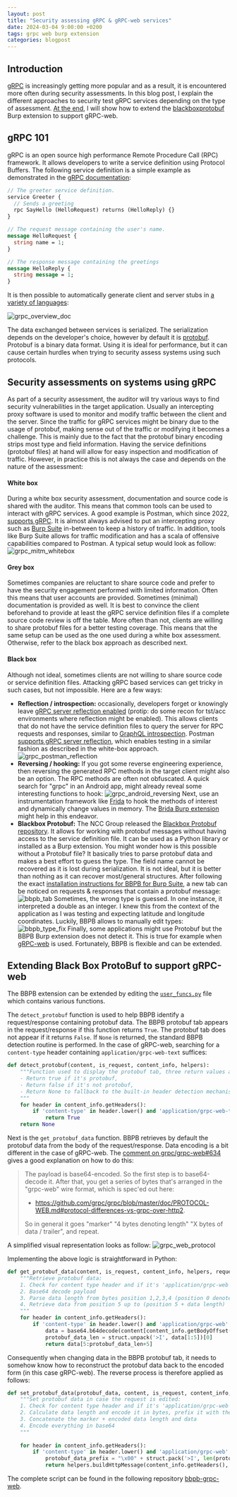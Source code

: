 ```yaml
---
layout: post
title: "Security assessing gRPC & gRPC-web services"
date: 2024-03-04 9:00:00 +0200
tags: grpc web burp extension
categories: blogpost
--- 
```


## Introduction
[gRPC][grpc] is increasingly getting more popular and as a result, it is encountered more often during security assessments. In this blog post, I explain the different approaches to security test gRPC services depending on the type of assessment. [At the end][theend], I will show how to extend the [blackboxprotobuf][blackboxprotobuf] Burp extension to support gRPC-web.

## gRPC 101
gRPC is an open source high performance Remote Procedure Call (RPC) framework. It allows developers to write a service definition using Protocol Buffers. The following service definition is a simple example as demonstrated in the [gRPC documentation][grpc_doc_intro]:
```protobuf
// The greeter service definition.
service Greeter {
  // Sends a greeting
  rpc SayHello (HelloRequest) returns (HelloReply) {}
}

// The request message containing the user's name.
message HelloRequest {
  string name = 1;
}

// The response message containing the greetings
message HelloReply {
  string message = 1;
}
```

It is then possible to automatically generate client and server stubs in [a variety of languages][grpc_variety_languages]:

![grpc_overview_doc][grpc_overview_doc]

The data exchanged between services is serialized. The serialization depends on the developer's choice, however by default it is [protobuf][protobuf]. Protobuf is a binary data format. Using it is ideal for performance, but it can cause certain hurdles when trying to security assess systems using such protocols.


## Security assessments on systems using gRPC
As part of a security assessment, the auditor will try various ways to find security vulnerabilities in the target application. Usually an intercepting proxy software is used to monitor and modify traffic between the client and the server. Since the traffic for gRPC services might be binary due to the usage of protobuf, making sense out of the traffic or modifying it becomes a challenge. This is mainly due to the fact that the protobuf binary encoding strips most type and field information. Having the service definitions (protobuf files) at hand will allow for easy inspection and modification of traffic. However, in practice this is not always the case and depends on the nature of the assessment:


#### White box
During a white box security assessment, documentation and source code is shared with the auditor. This means that common tools can be used to interact with gRPC services. A good example is Postman, which since 2022, [supports gRPC][postman_grpc_support]. It is almost always advised to put an intercepting proxy such as [Burp Suite][burp_suite] in-between to keep a history of traffic. In addition, tools like Burp Suite allows for traffic modification and has a scala of offensive capabilities compared to Postman. A typical setup would look as follow:
![grpc_mitm_whitebox][grpc_mitm_whitebox]

#### Grey box
Sometimes companies are reluctant to share source code and prefer to have the security engagement performed with limited information. Often this means that user accounts are provided. Sometimes (minimal) documentation is provided as well. It is best to convince the client beforehand to provide at least the gRPC service definition files if a complete source code review is off the table. More often than not, clients are willing to share protobuf files for a better testing coverage. This means that the same setup can be used as the one used during a white box assessment. Otherwise, refer to the black box approach as described next.

#### Black box
Although not ideal, sometimes clients are not willing to share source code or service definition files. Attacking gRPC based services can get tricky in such cases, but not impossible. Here are a few ways:
- **Reflection / introspection:** occasionally, developers forget or knowingly leave [gRPC server reflection enabled][grpc_server_reflection] (protip: do some recon for tst/acc environments where reflection might be enabled). This allows clients that do not have the service definition files to query the server for RPC requests and responses, similar to [GraphQL introspection][graphql_introspection]. Postman [supports gRPC server reflection][postman_grpc_reflection_support], which enables testing in a similar fashion as described in the white-box approach.
![grpc_postman_reflection][grpc_postman_reflection]
- **Reversing / hooking:** If you got some reverse engineering experience, then reversing the generated RPC methods in the target client might also be an option. The RPC methods are often not obfuscated. A quick search for "grpc" in an Android app, might already reveal some interesting functions to hook:
![grpc_android_reversing][grpc_android_reversing]
Next, use an instrumentation framework like [Frida][frida] to hook the methods of interest and dynamically change values in memory. The [Brida Burp extension][brida] might help in this endeavor.
- **Blackbox Protobuf:** The NCC Group released the [Blackbox Protobuf repository][blackboxprotobuf]. It allows for working with protobuf messages without having access to the service definition file. It can be used as a Python library or installed as a Burp extension. You might wonder how is this possible without a Protobuf file? It basically tries to parse protobuf data and makes a best effort to guess the type. The field name cannot be recovered as it is lost during serialization. It is not ideal, but it is better than nothing as it can recover most/general structures. After following the exact [installation instructions for BBPB for Burp Suite][bbpb_installation], a new tab can be noticed on requests & responses that contain a protobuf message:
![bbpb_tab][bbpb_tab]
Sometimes, the wrong type is guessed. In one instance, it interpreted a double as an integer. I knew this from the context of the application as I was testing and expecting latitude and longitude coordinates. Luckily, BBPB allows to manually edit types:
![bbpb_type_fix][bbpb_type_fix]
Finally, some applications might use Protobuf but the BBPB Burp extension does not detect it. This is true for example when [gRPC-web][grpc_web] is used. Fortunately, BBPB is flexible and can be extended.

## Extending Black Box ProtoBuf to support gRPC-web
The BBPB extension can be extended by editing the [`user_funcs.py`][user_funcs.py] file which contains various functions.

The `detect_protobuf` function is used to help BBPB identify a request/response containing protobuf data. The BBPB protobuf tab appears in the request/response if this function returns `True`. The protobuf tab does not appear if it returns `False`. If `None` is returned, the standard BBPB detection routine is performed. In the case of gRPC-web, searching for a `content-type` header containing `application/grpc-web-text` suffices:
```python
def detect_protobuf(content, is_request, content_info, helpers):
    """Function used to display the protobuf tab, three return values are possible:
    - Return true if it's protobuf,
    - Return false if it's not protobuf,
    - Return None to fallback to the built-in header detection mechanism
    """
    for header in content_info.getHeaders():
        if 'content-type' in header.lower() and 'application/grpc-web-text' in header.lower():
            return True
    return None
```

Next is the `get_protobuf_data` function. BBPB retrieves by default the protobuf data from the body of the request/response. Data encoding is a bit different in the case of gRPC-web. The [comment on grpc/grpc-web#634][comment_634] gives a good explanation on how to do this:

> The payload is base64-encoded. So the first step is to base64-decode it. After that, you get a series of bytes that's arranged in the "grpc-web" wire format, which is spec'ed out here:
> - https://github.com/grpc/grpc/blob/master/doc/PROTOCOL-WEB.md#protocol-differences-vs-grpc-over-http2.
>
> So in general it goes "marker" "4 bytes denoting length" "X bytes of data / trailer", and repeat.

A simplified visual representation looks as follow:
![grpc_web_protocol][grpc_web_protocol]

Implementing the above logic is straightforward in Python:
```python
def get_protobuf_data(content, is_request, content_info, helpers, request=None, request_content_info=None):
    """Retrieve protobuf data:
    1. Check for content type header and if it's 'application/grpc-web'
    2. Base64 decode payload
    3. Parse data length from bytes position 1,2,3,4 (position 0 denotes the marker)
    4. Retrieve data from position 5 up to (position 5 + data length)
    """
    for header in content_info.getHeaders():
        if 'content-type' in header.lower() and 'application/grpc-web' in header.lower():
            data = base64.b64decode(content[content_info.getBodyOffset():].tostring())
            protobuf_data_len = struct.unpack('>I', data[1:5])[0]
            return data[5:protobuf_data_len+5]
```

Consequently when changing data in the BBPB protobuf tab, it needs to somehow know how to reconstruct the protobuf data back to the encoded form (in this case gRPC-web). The reverse process is therefore applied as follows:
```python
def set_protobuf_data(protobuf_data, content, is_request, content_info, helpers, request=None, request_content_info=None,):
    """Set protobuf data in case the request is edited:
    1. Check for content type header and if it's 'application/grpc-web'
    2. Calculate data length and encode it in bytes, prefix it with the marker
    3. Concatenate the marker + encoded data length and data
    4. Encode everything in base64
    """
    
    for header in content_info.getHeaders():
        if 'content-type' in header.lower() and 'application/grpc-web' in header.lower():
            protobuf_data_prefix = "\x00" + struct.pack('>I', len(protobuf_data))
            return helpers.buildHttpMessage(content_info.getHeaders(), base64.b64encode(protobuf_data_prefix + protobuf_data))
```

The complete script can be found in the following repository [bbpb-grpc-web][bbpb_grpc_web].





[theend]: #extending-black-box-protobuf-to-support-grpc-web
[grpc]: https://grpc.io/
[blackboxprotobuf]: https://github.com/nccgroup/blackboxprotobuf
[grpc_doc_intro]: https://grpc.io/docs/what-is-grpc/introduction/
[grpc_overview_doc]: /assets/files/security_assessing_grpc_and_grpcweb_services/grpc_overview_doc.svg
[protobuf]: https://protobuf.dev/programming-guides/encoding/
[postman_grpc_support]: https://blog.postman.com/postman-now-supports-grpc/
[burp_suite]: https://portswigger.net/burp
[grpc_mitm_whitebox]: /assets/files/security_assessing_grpc_and_grpcweb_services/grpc_mitm_whitebox.drawio.png
[grpc_server_reflection]: https://grpc.github.io/grpc/core/md_doc_server_reflection_tutorial.html
[grpc_variety_languages]: https://grpc.io/docs/languages/
[graphql_introspection]: https://graphql.org/learn/introspection/
[grpc_postman_reflection]: /assets/files/security_assessing_grpc_and_grpcweb_services/grpc_postman_reflection.jpg
[postman_grpc_reflection_support]: https://blog.postman.com/latest-advancements-to-postmans-grpc-support/
[bbpb_installation]: https://github.com/nccgroup/blackboxprotobuf/tree/master/burp#installation
[grpc_android_reversing]: /assets/files/security_assessing_grpc_and_grpcweb_services/grpc_android_reversing.jpg
[frida]: https://frida.re/
[brida]: https://github.com/federicodotta/Brida
[bbpb_tab]: /assets/files/security_assessing_grpc_and_grpcweb_services/bbpb_tab.jpg
[bbpb_type_fix]: /assets/files/security_assessing_grpc_and_grpcweb_services/bbpb_type_fix.jpg
[grpc_web]: https://github.com/grpc/grpc-web
[user_funcs.py]: https://github.com/nccgroup/blackboxprotobuf/blob/master/burp/blackboxprotobuf/burp/user_funcs.py
[comment_634]: https://github.com/grpc/grpc-web/issues/634#issuecomment-530472903
[bbpb_grpc_web]: https://github.com/Hamz-a/bbpb-grpc-web
[grpc_web_protocol]: /assets/files/security_assessing_grpc_and_grpcweb_services/grpc_web_protocol.png